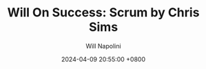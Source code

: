 ---
title: "Will On Success: Scrum by Chris Sims"
author: Will Napolini
date: 2024-04-09 20:55:00 +0800
categories: [Mindset, Book-summaries]
tags:
  [
    scrum-agile,
    chris-sims,
    project-management,
    software-development,
    teamwork,
    productivity,
    product-development,
    iterative-process,
    collaboration,
    scrum-master,
    agile-methodology,
    sprints,
    backlog,
    user-stories
  ]
image: https://pbs.twimg.com/media/GO15t6LXUAISjJX?format=jpg&name=large
alt: "Will On Success: Scrum by Chris Sims"
fallback:
  - 
  # Replace with the URL of your backup image
  -
  # Replace with the URL of your backup image
---